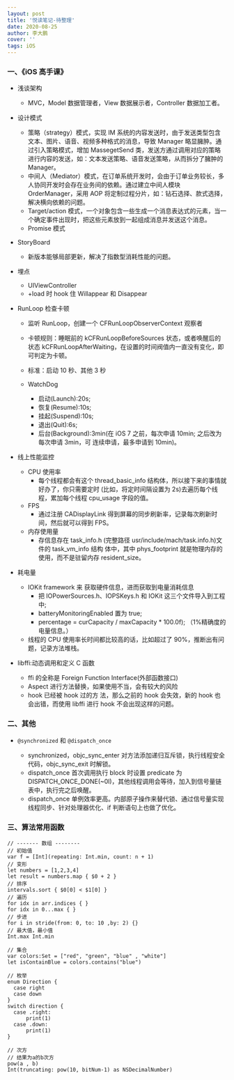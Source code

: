 ```yaml
---
layout: post
title: '悦读笔记-待整理'
date: 2020-08-25
author: 李大鹏
cover: ''
tags: iOS
---
```


### 一、《iOS 高手课》

- 浅谈架构

  - MVC，Model 数据管理者，View 数据展示者，Controller 数据加工者。

- 设计模式

  - 策略（strategy）模式，实现 IM 系统的内容发送时，由于发送类型包含文本、图片、语音、视频多种格式的消息，导致 Manager 略显臃肿。通过引入策略模式，增加 MassegetSend 类，发送方通过调用对应的策略进行内容的发送，如：文本发送策略、语音发送策略，从而拆分了臃肿的 Manager。
  - 中间人（Mediator）模式，在订单系统开发时，会由于订单业务较长，多人协同开发时会存在业务间的依赖。通过建立中间人模块 OrderManager，采用 AOP 将定制过程分片，如：钻石选择、款式选择，解决横向依赖的问题。
  - Target/action 模式，一个对象包含一些生成一个消息表达式的元素，当一个确定事件出现时，把这些元素放到一起组成消息并发送这个消息。
  - Promise 模式

- StoryBoard

  - 新版本能够局部更新，解决了指数型消耗性能的问题。

- 埋点

  - UIViewController
  - +load 时 hook 住 Willappear 和 Disappear

- RunLoop 检查卡顿

  - 监听 RunLoop，创建一个 CFRunLoopObserverContext 观察者
  - 卡顿规则：睡眠前的 kCFRunLoopBeforeSources 状态，或者唤醒后的状态 kCFRunLoopAfterWaiting，在设置的时间阀值内一直没有变化，即可判定为卡顿。
  - 标准：启动 10 秒、其他 3 秒
  - WatchDog

    - 启动(Launch):20s;
    - 恢复(Resume):10s;
    - 挂起(Suspend):10s;
    - 退出(Quit):6s;
    - 后台(Background):3min(在 iOS 7 之前，每次申请 10min; 之后改为每次申请 3min，可 连续申请，最多申请到 10min)。

- 线上性能监控
  - CPU 使用率
    - 每个线程都会有这个 thread_basic_info 结构体，所以接下来的事情就好办了，你只需要定时 (比如，将定时间隔设置为 2s)去遍历每个线程，累加每个线程 cpu_usage 字段的值。
  - FPS
    - 通过注册 CADisplayLink 得到屏幕的同步刷新率，记录每次刷新时间，然后就可以得到 FPS。
  - 内存使用量
    - 存信息存在 task_info.h (完整路径 usr/include/mach/task.info.h)文件的 task_vm_info 结构 体中，其中 phys_footprint 就是物理内存的使用，而不是驻留内存 resident_size。
- 耗电量
  - IOKit framework 来 获取硬件信息，进而获取到电量消耗信息
    - 把 IOPowerSources.h、IOPSKeys.h 和 IOKit 这三个文件导入到工程中;
    - batteryMonitoringEnabled 置为 true;
    - percentage = curCapacity / maxCapacity \* 100.0f); （1%精确度的电量信息。）
  - 线程的 CPU 使用率长时间都比较高的话，比如超过了 90%，推断出有问题，记录方法堆栈。
- libffi:动态调用和定义 C 函数
  - ffi 的全称是 Foreign Function Interface(外部函数接口)
  - Aspect 进行方法替换，如果使用不当，会有较大的风险
  - hook 已经被 hook 过的方 法，那么之前的 hook 会失效，新的 hook 也会出错，而使用 libffi 进行 hook 不会出现这样的问题。

### 二、其他

- `@synchronized` 和 `@dispatch_once`

  - synchronized，objc_sync_enter 对方法添加递归互斥锁，执行线程安全代码，objc_sync_exit 时解锁。
  - dispatch_once 首次调用执行 block 时设置 predicate 为 DISPATCH_ONCE_DONE(~0l)，其他线程调用会等待，加入到信号量链表中，执行完之后唤醒。
  - dispatch_once 单例效率更高。内部原子操作来替代锁、通过信号量实现线程同步、针对处理器优化、if 判断语句上也做了优化。

### 三、算法常用函数

```
// ------- 数组 --------
// 初始值
var f = [Int](repeating: Int.min, count: n + 1)
// 变形
let numbers = [1,2,3,4]
let result = numbers.map { $0 + 2 }
// 排序
intervals.sort { $0[0] < $1[0] }
// 遍历
for idx in arr.indices { }
for idx in 0...max { }
// 步进
for i in stride(from: 0, to: 10 ,by: 2) {}
// 最大值，最小值
Int.max Int.min

// 集合
var colors:Set = ["red", "green", "blue" , "white"]
let isContainBlue = colors.contains("blue")

// 枚举
enum Direction {
  case right
  case down
}
switch direction {
  case .right:
      print(1)
  case .down:
      print(1)
}

// 次方
// 结果为a的b次方
pow(a , b)
Int(truncating: pow(10, bitNum-1) as NSDecimalNumber)
```
